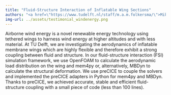 ```yaml
---
title: "Fluid-Structure Interaction of Inflatable Wing Sections"
authors: "<a href=\"https://www.tudelft.nl/staff/m.a.m.folkersma/\">Mikko Folkersma</a>, Wind Energy, Faculty of Aerospace Engineering, TU Delft, The Netherlands"
img-url: ../assets/testimonial_windenergy.png
---
```

Airborne wind energy is a novel renewable energy technology using tethered wings to harness wind energy at higher altitudes and with less material. At TU Delft, we are investigating the aerodynamics of inflatable membrane wings which are highly flexible and therefore exhibit a strong coupling between fluid and structure. In our fluid-structure interaction (FSI) simulation framework, we use OpenFOAM to calculate the aerodynamic load distribution on the wing and mem4py or, alternatively, MBDyn to calculate the structural deformation. We use preCICE to couple the solvers and implemented the preCICE adapters in Python for mem4py and MBDyn. Thanks to preCICE, we achieved accurate, stable and efficient fluid-structure coupling with a small piece of code (less than 100 lines).
